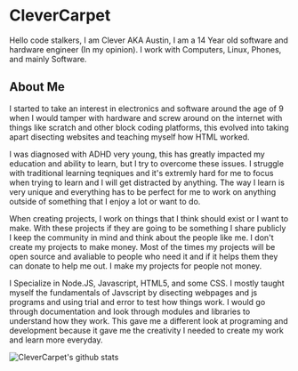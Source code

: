 # CleverCarpet

Hello code stalkers, I am Clever AKA Austin, I am a 14 Year old software and hardware engineer (In my opinion). I work with Computers, Linux, Phones, and mainly Software.

## About Me

I started to take an interest in electronics and software around the age of 9 when I would tamper with hardware and screw around on the internet with things like scratch and other block coding platforms, this evolved into taking apart disecting websites and teaching myself how HTML worked.

I was diagnosed with ADHD very young, this has greatly impacted my education and ability to learn, but I try to overcome these issues. I struggle with traditional learning teqniques and it's extremly hard for me to focus when trying to learn and I will get distracted by anything. The way I learn is very unique and everything has to be perfect for me to work on anything outside of something that I enjoy a lot or want to do.

When creating projects, I work on things that I think should exist or I want to make. With these projects if they are going to be something I share publicly I keep the community in mind and think about the people like me. I don't create my projects to make money. Most of the times my projects will be open source and avaliable to people who need it and if it helps them they can donate to help me out. I make my projects for people not money.

I Specialize in Node.JS, Javascript, HTML5, and some CSS. I mostly taught myself the fundamentals of Javscript by disecting webpages and js programs and using trial and error to test how things work. I would go through documentation and look through modules and libraries to understand how they work. This gave me a different look at programing and development because it gave me the creativity I needed to create my work and learn more everyday. 

![CleverCarpet's github stats](https://github-readme-stats.vercel.app/api?username=CleverCarpet)